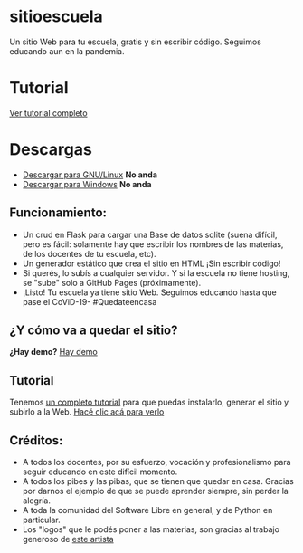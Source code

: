 # sitioescuela
Un sitio Web para tu escuela, gratis y sin escribir código. Seguimos educando aun en la pandemia.

# Tutorial
[Ver tutorial completo](tuto.md)

# Descargas
* [Descargar para GNU/Linux](sitioescuela.zip) **No anda**
* [Descargar para Windows](sitioescuela-win.zip) **No anda**

## Funcionamiento:
- Un crud en Flask para cargar una Base de datos sqlite (suena difícil, pero es fácil: solamente hay que escribir los nombres de las materias, de los docentes de tu escuela, etc).
- Un generador estático que crea el sitio en HTML ¡Sin escribir código!
- Si querés, lo subís a cualquier servidor. Y si la escuela no tiene hosting, se "sube" solo a GitHub Pages (próximamente).
- ¡Listo! Tu escuela ya tiene sitio Web.
Seguimos educando hasta que pase el CoViD-19- #Quedateencasa

## ¿Y cómo va a quedar el sitio?
**¿Hay demo?** [Hay demo](https://juansemarquez.github.io/sitioescuela_demo)

## Tutorial
Tenemos [un completo tutorial](tuto.md) para que puedas instalarlo, generar el sitio y subirlo a la Web. [Hacé clic acá para verlo](tuto.md)

## Créditos:
- A todos los docentes, por su esfuerzo, vocación y profesionalismo para seguir educando en este difícil momento.
- A todos los pibes y las pibas, que se tienen que quedar en casa. Gracias por darnos el ejemplo de que se puede aprender siempre, sin perder la alegría.
- A toda la comunidad del Software Libre en general, y de Python en particular.
- Los "logos" que le podés poner a las materias, son gracias al trabajo generoso de [este artista](https://illlustrations.co/)
